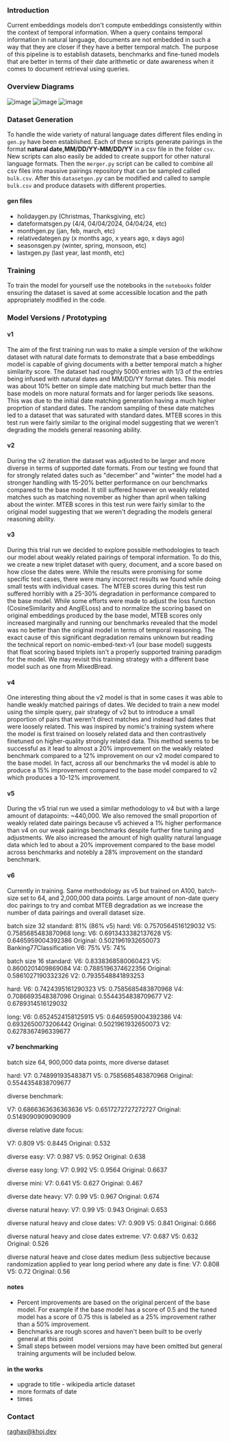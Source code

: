 ### Introduction

Current embeddings models don't compute embeddings consistently within the context of temporal information. When a query contains temporal information in natural language, documents are not embedded in such a way that they are closer if they have a better temporal match. The purpose of this pipeline is to establish datasets, benchmarks and fine-tuned models that are better in terms of their date arithmetic or date awareness when it comes to document retrieval using queries.

### Overview Diagrams
![image](https://github.com/khoj-ai/timely/assets/62105787/8ddf3529-2d75-44e2-935a-672f21599889)
![image](https://github.com/khoj-ai/timely/assets/62105787/288f41da-cd6d-404a-9d71-0abb16c9e5ab)
![image](https://github.com/khoj-ai/timely/assets/62105787/1d389611-a73e-4b33-9298-2fc33fd245a5)





### Dataset Generation

To handle the wide variety of natural language dates different files ending in `gen.py` have been established. Each of these scripts generate pairings in the format **natural date,MM/DD/YY-MM/DD/YY** in a csv file in the folder `csv`. New scripts can also easily be added to create support for other natural language formats. Then the `merger.py` script can be called to combine all csv files into massive pairings repository that can be sampled called `bulk.csv`. After this `datasetgen.p`y can be modified and called to sample `bulk.csv` and produce datasets with different properties.

#### gen files
* holidaygen.py (Christmas, Thanksgiving, etc)
* dateformatsgen.py (4/4, 04/04/2024, 04/04/24, etc)
* monthgen.py (jan, feb, march, etc)
* relativedategen.py (x months ago, x years ago, x days ago)
* seasonsgen.py (winter, spring, monsoon, etc)
* lastxgen.py (last year, last month, etc)

### Training

To train the model for yourself use the notebooks in the `notebooks` folder ensuring the dataset is saved at some accessible location and the path appropriately modified in the code.


### Model Versions / Prototyping

#### v1

The aim of the first training run was to make a simple version of the wikihow dataset with natural date
formats to demonstrate that a base embeddings model is capable of giving documents with a better temporal match a higher similarity score. The dataset had roughly 5000 entries with 1/3 of the entries being infused with natural dates and MM/DD/YY format dates. This model was about 10% better on simple date matching but much better than the base models on more natural formats and for larger periods like seasons. This was due to the initial date matching generation having a much higher proprtion of standard dates. The random sampling of these date matches led to a dataset that was saturated with standard dates. MTEB scores in this test run were fairly similar to the original model suggesting that we weren't degrading the models general reasoning ability.

#### v2

During the v2 iteration the dataset was adjusted to be larger and more diverse in terms of supported date formats. From our testing we found that for strongly related dates such as "december" and "winter" the model had a stronger handling with 15-20% better performance on our benchmarks compared to the base model. It still suffered however on weakly related matches such as matching november as higher than april when talking about the winter. MTEB scores in this test run were fairly similar to the original model suggesting that we weren't degrading the models general reasoning ability.

#### v3

During this trial run we decided to explore possible methodologies to teach our model about weakly related pairings of temporal information. To do this, we create a new triplet dataset with query, document, and a score based on how close the dates were. While the results were promising for some specific test cases, there were many incorrect results we found while doing small tests with individual cases. The MTEB scores during this test run suffered horribly with a 25-30% degradation in performance compared to the base model. While some efforts were made to adjust the loss function (CosineSimilarity and AnglELoss) and to normalize the scoring based on original embeddings produced by the base model, MTEB scores only increased marginally and running our benchmarks revealed that the model was no better than the original model in terms of temporal reasoning. The exact cause of this significant degradation remains unknown but reading the technical report on nomic-embed-text-v1 (our base model) suggests that float scoring based triplets isn't a properly supported training paradigm for the model. We may revisit this training strategy with a different base model such as one from MixedBread.

#### v4

One interesting thing about the v2 model is that in some cases it was able to handle weakly matched pairings of dates. We decided to train a new model using the simple query, pair strategy of v2 but to introduce a small proportion of pairs that weren't direct matches and instead had dates that were loosely related. This was inspired by nomic's training system where the model is first trained on loosely related data and then contrastively finetuned on higher-quality strongly related data. This method seems to be successful as it lead to almost a 20% improvement on the weakly related benchmark compared to a 12% improvement on our v2 model compared to the base model. In fact, across all our benchmarks the v4 model is able to produce a 15% improvement compared to the base model compared to v2 which produces a 10-12% improvement.

#### v5
During the v5 trial run we used a similar methodology to v4 but with a large amount of datapoints: ~440,000. We also removed the small proportion of weakly related date pairings because v5 achieved a 1% higher performance than v4 on our weak pairings benchmarks despite further fine tuning and adjustments. We also increased the amount of high quality natural language data which led to about a 20% improvement compared to the base model across benchmarks and notebly a 28% improvement on the standard benchmark.

#### v6
Currently in training. Same methodology as v5 but trained on A100, batch-size set to 64, and 2,000,000 data points. Large amount of non-date query doc pairings to try and combat MTEB degradation as we increase the number of data pairings and overall dataset size.

batch size 32
standard: 81% (86% v5)
hard: V6:  0.7570564516129032 V5:  0.7585685483870968
long: V6:  0.6913433382137628 V5:  0.6465959004392386 Original:  0.5021961932650073
Banking77Classification V6: 75% V5: 74%

batch size 16
standard:
V6:  0.8338368580060423
V5:  0.8600201409869084
V4:  0.7885196374622356
Original:  0.5861027190332326
V2:  0.7935548841893253

hard:
V6:  0.7424395161290323
V5:  0.7585685483870968
V4:  0.7086693548387096
Original:  0.5544354838709677
V2:  0.6789314516129032

long:
V6:  0.6524524158125915
V5:  0.6465959004392386
V4:  0.6932650073206442
Original:  0.5021961932650073
V2:  0.6278367496339677


#### v7 benchmarking
batch size 64, 900,000 data points, more diverse dataset

hard:
V7:  0.748991935483871
V5:  0.7585685483870968
Original:  0.5544354838709677

diverse benchmark: 

V7:  0.6866363636363636
V5:  0.6517272727272727
Original:  0.5149090909090909

diverse relative date focus:

V7:  0.809
V5:  0.8445
Original:  0.532

diverse easy:
V7:  0.987
V5:  0.952
Original:  0.638

diverse easy long:
V7:  0.992
V5:  0.9564
Original:  0.6637

diverse mini:
V7:  0.641
V5:  0.627
Original:  0.467

diverse date heavy:
V7:  0.99
V5:  0.967
Original:  0.674

diverse natural heavy:
V7:  0.99
V5:  0.943
Original:  0.653

diverse natural heavy and close dates:
V7:  0.909
V5:  0.841
Original:  0.666

diverse natural heavy and close dates extreme:
V7:  0.687
V5:  0.632
Original:  0.526

diverse natural heave and close dates medium (less subjective because randomization applied to year long period where any date is fine:
V7:  0.808
V5:  0.72
Original:  0.56



#### notes
* Percent improvements are based on the original percent of the base model. For example if the base model has a score of 0.5 and the tuned model has a score of 0.75 this is labeled as a 25% improvement rather than a 50% improvement.
* Benchmarks are rough scores and haven't been built to be overly general at this point
* Small steps between model versions may have been omitted but general training arguments will be included below.

#### in the works
- upgrade to title - wikipedia article dataset
- more formats of date
- times



### Contact
raghav@khoj.dev

